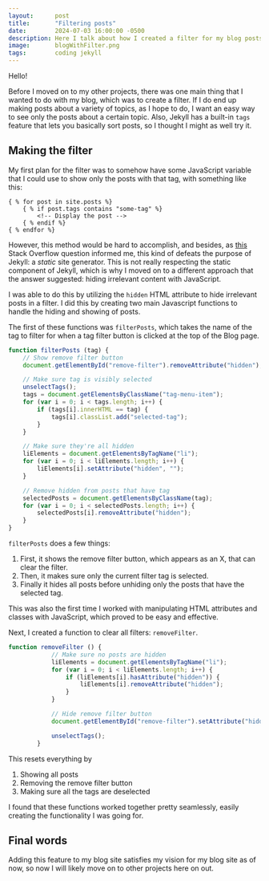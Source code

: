 ```yaml
---
layout:      post
title:       "Filtering posts"
date:        2024-07-03 16:00:00 -0500
description: Here I talk about how I created a filter for my blog posts.
image:       blogWithFilter.png
tags:        coding jekyll
---
```


Hello!

Before I moved on to my other projects, there was one main thing that I wanted to do with my blog, which was to create a filter. If I do end up making posts about a variety of topics, as I hope to do, I want an easy way to see only the posts about a certain topic. Also, Jekyll has a built-in ``tags`` feature that lets you basically sort posts, so I thought I might as well try it.

## Making the filter

My first plan for the filter was to somehow have some JavaScript variable that I could use to show only the posts with that tag, with something like this:

```
{ % for post in site.posts %}
    { % if post.tags contains "some-tag" %}
        <!-- Display the post -->
    { % endif %}
{ % endfor %}
```

However, this method would be hard to accomplish, and besides, as [this](https://stackoverflow.com/questions/32934372/jekyll-use-the-js-variable-for-if-condition) Stack Overflow question informed me, this kind of defeats the purpose of Jekyll: a _static_ site generator. This is not really respecting the static component of Jekyll, which is why I moved on to a different approach that the answer suggested: hiding irrelevant content with JavaScript.

I was able to do this by utilizing the ``hidden`` HTML attribute to hide irrelevant posts in a filter. I did this by creating two main Javascript functions to handle the hiding and showing of posts.

The first of these functions was ``filterPosts``, which takes the name of the tag to filter for when a tag filter button is clicked at the top of the Blog page.

```javascript
function filterPosts (tag) {
    // Show remove filter button
    document.getElementById("remove-filter").removeAttribute("hidden");

    // Make sure tag is visibly selected
    unselectTags();
    tags = document.getElementsByClassName("tag-menu-item");
    for (var i = 0; i < tags.length; i++) {
        if (tags[i].innerHTML == tag) {
            tags[i].classList.add("selected-tag");
        }
    }

    // Make sure they're all hidden
    liElements = document.getElementsByTagName("li");
    for (var i = 0; i < liElements.length; i++) {
        liElements[i].setAttribute("hidden", "");
    }

    // Remove hidden from posts that have tag
    selectedPosts = document.getElementsByClassName(tag);
    for (var i = 0; i < selectedPosts.length; i++) {
        selectedPosts[i].removeAttribute("hidden");
    }
}
```

``filterPosts`` does a few things:
1. First, it shows the remove filter button, which appears as an X, that can clear the filter.
1. Then, it makes sure only the current filter tag is selected.
1. Finally it hides all posts before unhiding only the posts that have the selected tag.

This was also the first time I worked with manipulating HTML attributes and classes with JavaScript, which proved to be easy and effective.

Next, I created a function to clear all filters: ``removeFilter``.

```javascript
function removeFilter () {
            // Make sure no posts are hidden
            liElements = document.getElementsByTagName("li");
            for (var i = 0; i < liElements.length; i++) {
                if (liElements[i].hasAttribute("hidden")) {
                    liElements[i].removeAttribute("hidden");
                }
            }

            // Hide remove filter button
            document.getElementById("remove-filter").setAttribute("hidden", "");

            unselectTags();
        }
```

This resets everything by
1. Showing all posts
1. Removing the remove filter button
1. Making sure all the tags are deselected

I found that these functions worked together pretty seamlessly, easily creating the functionality I was going for.

## Final words

Adding this feature to my blog site satisfies my vision for my blog site as of now, so now I will likely move on to other projects here on out.
